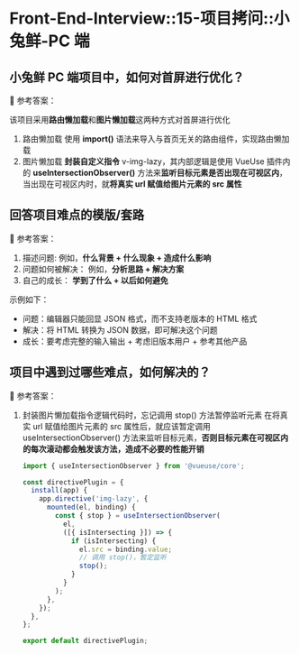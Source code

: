# Front-End-Interview::15-项目拷问::小兔鲜-PC 端

## 小兔鲜 PC 端项目中，如何对首屏进行优化？

📢 参考答案：

该项目采用**路由懒加载**和**图片懒加载**这两种方式对首屏进行优化

1. 路由懒加载
   使用 **import()** 语法来导入与首页无关的路由组件，实现路由懒加载
2. 图片懒加载
   **封装自定义指令** v-img-lazy，其内部逻辑是使用 VueUse 插件内的 **useIntersectionObserver()** 方法来**监听目标元素是否出现在可视区内**，当出现在可视区内时，就**将真实 url 赋值给图片元素的 src 属性**

## 回答项目难点的模版/套路

📢 参考答案：

1. 描述问题:
   例如，**什么背景 + 什么现象 + 造成什么影响**
2. 问题如何被解决：
   例如，**分析思路 + 解决方案**
3. 自己的成长：
   **学到了什么 + 以后如何避免**

示例如下：

- 问题：编辑器只能回显 JSON 格式，而不支持老版本的 HTML 格式
- 解决：将 HTML 转换为 JSON 数据，即可解决这个问题
- 成长：要考虑完整的输入输出 + 考虑旧版本用户 + 参考其他产品

## 项目中遇到过哪些难点，如何解决的？

📢 参考答案：

1. 封装图片懒加载指令逻辑代码时，忘记调用 stop() 方法暂停监听元素
   在将真实 url 赋值给图片元素的 src 属性后，就应该暂定调用 useIntersectionObserver() 方法来监听目标元素，**否则目标元素在可视区内的每次滚动都会触发该方法，造成不必要的性能开销**

   ```javascript
   import { useIntersectionObserver } from '@vueuse/core';

   const directivePlugin = {
     install(app) {
       app.directive('img-lazy', {
         mounted(el, binding) {
           const { stop } = useIntersectionObserver(
             el,
             ([{ isIntersecting }]) => {
               if (isIntersecting) {
                 el.src = binding.value;
                 // 调用 stop()，暂定监听
                 stop();
               }
             }
           );
         },
       });
     },
   };

   export default directivePlugin;
   ```
